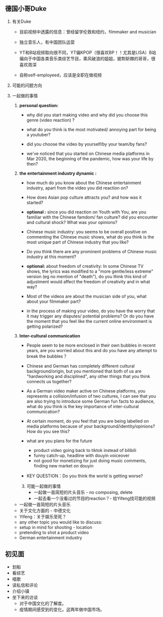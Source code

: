 ## 德国小哥Duke

1. 有关Duke

   - 目前视频中透露的信息：曾经留学伦敦和纽约，filmmaker and musician

   - 独立音乐人，有中国团队运营

   - YT和B站视频取向很不同，YT偏KPOP（很喜欢BP！！尤其是LISA）B站偏向于中国各类音乐类综艺节目，乘风破浪的姐姐，披荆斩棘的哥哥，很喜欢周深

   - 自称self-employeed，应该是全职在做视频

     

2. 可能的问题方向

3. 一起做的事情

   1. **personal question:** 

      - why did you start making video and why did you choose this genre (video reaction) ? 

      - what do you think is the most motivated/ annoying part for being a youtuber? 

      - did you choose the video by yourself/by your team/by fans? 

      - we've noticed that you started on Chinese media platforms in Mar 2020, the beginning of the pandemic, how was your life by then? 

   2. **the entertainment industry dynamic :** 

      - how much do you know about the Chinese entertainment industry, apart from the video you did reaction on? 

      - How does Asian pop culture attracts you? and how was it started? 

      - **optional :** since you did reaction on Youth with You, are you familiar with the Chinese famdom/ fan culture? did you encounter and cultural shock? What was your opinions? 

      - Chinese music industry: you seems to be overall positive on commenting the Chinese music shows, what do you think is the most unique part of Chinese industry that you like? 

      - Do you think there are any prominent problems of Chinese music industry at this moment? 

      - **optional:** about freedom of creativity: In some Chinese TV shows, the lyrics was modified to a "more gentle/less extreme" version (eg no mention of "death"), do you think this kind of adjustment would affect the freedom of creativity and in what way? 

      - Most of the videos are about the musician side of you, what about your filmmaker part? 

      - in the process of making your video, do you have the worry that it may trigger any disputes/ potential problems? Or do you have the moment that you feel like the current online environment is getting polarized? 

   3. **Inter-cultural communication**

      - People seem to be more enclosed in their own bubbles in recent years, are you worried about this and do you have any attempt to break the bubbles？
      - Chinese and German has completely different cultural background/origin, but you mentioned that both of us are "hardworking and disciplined", any other things that you think connects us together? 
      - As a German video maker active on Chinese platforms, you represents a collision/infusion of two cultures, I can see that you are also trying to introduce some German fun facts to audience, what do you think is the key importance of inter-cultural communication? 
      - At certain moment, do you  feel that you are being labelled on media platforms because of your background/identity/opinions? How do you see this? 
      - what are you plans for the future 
        - product video going back to tiktok instead of bilibili
        - funny catch-up, headline with douyin voiceover 
        - not good for monetizing for just doing music comments, finding new market on douyin

      - KEY QUESTION：Do you think the world is getting worse?

      
      
      
   
      
      
      
      
      
      
      3. 可能一起做的事情
         - 一起做一首简短的片头音乐 - no composing, delete 
         - 一起去看一个没看过的节目的reaction？- 给Yifeng找可能的视频
      
   
   - 一起做一首简短的片头音乐
   - 关于文化方面的 - 中德文化
   - Yifeng：关于娱乐至死？
   - any other topic you would like to discuss: 
   - setup in mind for shooting - location 
   - pretending to shot a product video 
   - German entertainment industry 
   
## 初见面

- 划船
- 看综艺
- 唱歌
- 读私信和评论
- 介绍小镇
- 坐下来的访谈
  - 对于中国文化的了解度。
  - 疫情期间感受到的变化，这两年做中国市场。